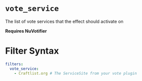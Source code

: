 # `vote_service`

The list of vote services that the effect should activate on

**Requires NuVotifier**

# Filter Syntax
```yaml
filters:
  vote_service:
    - Craftlist.org # The ServiceSite from your vote plugin
```
